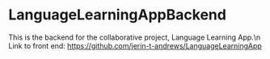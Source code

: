 # LanguageLearningAppBackend
This is the backend for the collaborative project, Language Learning App.\n 
Link to front end:
https://github.com/jerin-t-andrews/LanguageLearningApp
